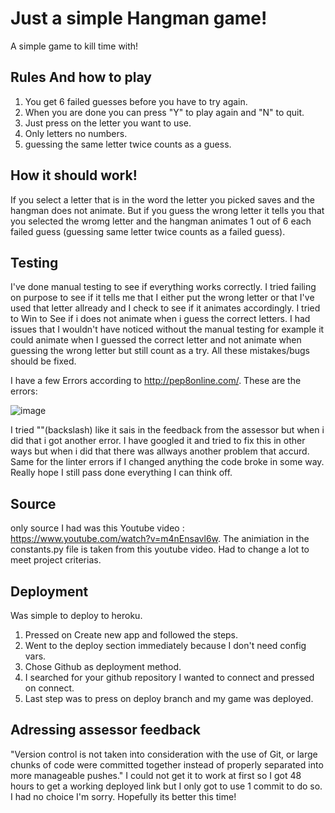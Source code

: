# Just a simple Hangman game!
A simple game to kill time with!

## Rules And how to play
1. You get 6 failed guesses before you have to try again.
2. When you are done you can press "Y" to play again and "N" to quit.
3. Just press on the letter you want to use.
4. Only letters no numbers.
5. guessing the same letter twice counts as a guess.

## How it should work!

If you select a letter that is in the word the letter you picked saves and the hangman does not animate.
But if you guess the wrong letter it tells you that you selected the wromg letter and the hangman animates 1 out of 6 each failed guess
(guessing same letter twice counts as a failed guess).

## Testing

I've done manual testing to see if everything works correctly.
I tried failing on purpose to see if it tells me that I either put the wrong letter or that I've used that letter allready and I check to see if it animates accordingly.
I tried to Win to See if i does not animate when i guess the correct letters.
I had issues that I wouldn't have noticed without the manual testing for example it could animate when I guessed the correct letter and not animate when guessing the wrong letter but still count as a try. 
All these mistakes/bugs should be fixed.

I have a few Errors according to http://pep8online.com/.
These are the errors:

![image](https://user-images.githubusercontent.com/95103308/176815438-2c9c3a71-6be9-41c0-9f91-aab804bc8a70.png)

I tried "\"(backslash) like it sais in the feedback from the assessor but when i did that i got another error.
I have googled it and tried to fix this in other ways but when i did that there was allways another problem that accurd.
Same for the linter errors if I changed anything the code broke in some way.
Really hope I still pass done everything I can think off.

## Source

only source I had was this Youtube video : https://www.youtube.com/watch?v=m4nEnsavl6w.
The animiation in the constants.py file is taken from this youtube video.
Had to change a lot to meet project criterias.

## Deployment

Was simple to deploy to heroku.
1. Pressed on Create new app and followed the steps.
2. Went to the deploy section immediately because I don't need config vars.
3. Chose Github as deployment method.
4. I searched for your github repository I wanted to connect and pressed on connect.
5. Last step was to press on deploy branch and my game was deployed.

## Adressing assessor feedback
"Version control is not taken into consideration with the use of Git, or large chunks of code were committed together instead of properly separated into more manageable pushes."
I could not get it to work at first so I got 48 hours to get a working deployed link but I only got to use 1 commit to do so. I had no choice I'm sorry. Hopefully its better this time!
